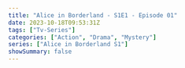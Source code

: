 ```yaml
---
title: "Alice in Borderland - S1E1 - Episode 01"
date: 2023-10-18T09:53:31Z
tags: ["Tv-Series"]
categories: ["Action", "Drama", "Mystery"]
series: ["Alice in Borderland S1"]
showSummary: false
---
```


  <mux-player stream-type="on-demand"
  src="https://kp3d-my.sharepoint.com/personal/ryoo_kp3d_onmicrosoft_com/_layouts/15/download.aspx?share=ETxgAaZBHTdCs6p8zmRzW7IBGZ7uev1S98GNRTbrjh6ZNA" prefer-playback="mse" controls>
  </mux-player>
  
  
  <script src="https://cdn.jsdelivr.net/npm/@mux/mux-player"></script>
  
 <script type="application/ld+json">
 {
  "@context": "https://schema.org/",
  "@type": "VideoObject",
  "name": "Alice in Borderland - S1E1 - Episode 01",
  "contentUrl": "https://stream.mux.com/3QQ01mtYLNRHUUWLlDFeA3FrG7n472ZmfUg201YFfSZFY.m3u8",
  "thumbnailUrl": "https://www.themoviedb.org/t/p/original/21Me6Kpr5YootBOncUJqOnsbIKa.jpg?width=314&fit_mode=preserve&time=25",
  "uploadDate": "2023-10-18T09:53:31Z",
}

</script>